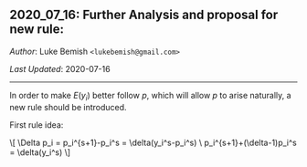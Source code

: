 2020_07_16: Further Analysis and proposal for new rule:
------------------------------------------------------

*Author*: Luke Bemish `<lukebemish@gmail.com>`

*Last Updated*: 2020-07-16

-------------------------------------------------------------------------------

In order to make $E(y_i)$ better follow $p,$ which will allow $p$ to arise naturally, a new rule should be introduced.

First rule idea:

\\[
  \Delta p_i = p_i^{s+1}-p_i^s = \delta(y_i^s-p_i^s) \\
  p_i^{s+1}+(\delta-1)p_i^s = \delta(y_i^s)
\\]